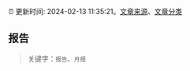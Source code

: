 :alarm_clock: 更新时间: 2024-02-13 11:35:21。[文章来源](/README.md)、[文章分类](/TAGS.md)

## 报告


> 关键字：`报告`、`月报`



